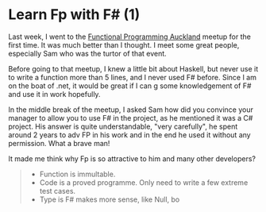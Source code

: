 # Learn Fp with F# (1)

Last week, I went to the [Functional Programming Auckland]([https://www.meetup.com/Functional-Programming-Auckland/events/260393159/](https://www.meetup.com/Functional-Programming-Auckland/events/260393159/)) meetup for the first time. It was much better than I thought. I meet some great people, especially Sam who was the turtor of that event. 

Before going to that meetup, I knew a little bit about Haskell, but never use it to write a function more than 5 lines, and I never used F# before. Since I am on the boat of .net, it would be great if I can g some knowledgement of F# and use it in work hopefully.

In the middle break of the meetup, I asked Sam how did you convince your manager to allow you to use F# in the project, as he mentioned it was a C# project. His answer is quite understandable, "very carefully", he spent around 2 years to adv FP in his work and in the end he used it without any permission. What a brave man!

It made me think why Fp is so attractive to him and many other developers?

>  * Function is immultable. 
> * Code is a proved programme. Only need to write a few extreme test cases.
> * Type is F# makes more sense, like Null, bo
<!--stackedit_data:
eyJoaXN0b3J5IjpbMTUzODQzNzk4MiwtMTMwNDU4MzQxMiwxND
k4Nzg4NDMyLC0xNzk0Njg2MjYzLDE2ODgwOTk1ODEsLTIwNjcy
ODkzODMsMTA2ODkwNjgwNSwtMTY1MjE4OTY1MF19
-->